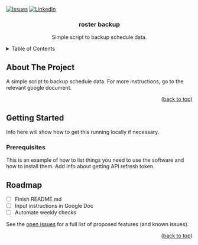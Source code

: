 <div id="top"></div>

[![Issues][issues-shield]][issues-url]
[![LinkedIn][linkedin-shield]][linkedin-url]

<div align="center">
<h3 align="center">roster backup</h3>

  <p align="center">
    Simple script to backup schedule data.
    <br />
  </p>
</div>

<!-- TABLE OF CONTENTS -->
<details>
  <summary>Table of Contents</summary>
  <ol>
    <li>
      <a href="#about">About</a>
    </li>
    <li>
      <a href="#getting-started">Getting Started</a>
      <ul>
        <li><a href="#prerequisites">Prerequisites</a></li>
      </ul>
    </li>
    <li><a href="#roadmap">Roadmap</a></li>
  </ol>
</details>

<!-- ABOUT THE PROJECT -->
## About The Project

A simple script to backup schedule data. For more instructions, go to the relevant google document.

<p align="right">(<a href="#top">back to top</a>)</p>

<!-- GETTING STARTED -->
## Getting Started

Info here will show how to get this running locally if necessary.

### Prerequisites

This is an example of how to list things you need to use the software and how to install them.
Add info about getting API refresh token.

<!-- ROADMAP -->
## Roadmap

- [ ] Finish README.md
- [ ] Input instructions in Google Doc
- [ ] Automate weekly checks

See the [open issues](https://github.com/adam-mandelson/eai-scheduling/issues) for a full list of proposed features (and known issues).

<p align="right">(<a href="#top">back to top</a>)</p>

<!-- MARKDOWN LINKS & IMAGES -->
<!-- https://www.markdownguide.org/basic-syntax/#reference-style-links -->
[issues-shield]: https://img.shields.io/github/issues/adam-mandelson/eai-scheduling.svg?style=for-the-badge
[issues-url]: https://github.com/adam-mandelson/eai-scheduling/issues
[linkedin-shield]: https://img.shields.io/badge/-LinkedIn-black.svg?style=for-the-badge&logo=linkedin&colorB=555
[linkedin-url]: https://linkedin.com/in/adam-mandelson
